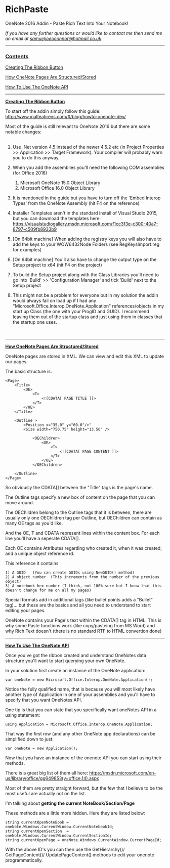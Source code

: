 # RichPaste
OneNote 2016 Addin - Paste Rich Text Into Your Notebook!

<i>If you have any further questions or would like to contact me then send me an email at <a href="samueljoeoconnor@hotmail.co.uk">samueljoeoconnor@hotmail.co.uk</a> </i>

________________________________________________________________________

<h3><u> Contents </u></h3>

[Creating The Ribbon Button](#Creating)

[How OneNote Pages Are Structured/Stored](#structured)

[How To Use The OneNote API](#API)


<hr><a name="Creating"/>
<b><u>Creating The Ribbon Button</u></b>

To start off the addin simply follow this guide: http://www.malteahrens.com/#/blog/howto-onenote-dev/

Most of the guide is still relevant to OneNote 2016 but there are some notable changes:
<br>
<br>
1) Use .Net version 4.5 instead of the newer 4.5.2 etc (in Project Properties >> Application >> Target Framework). Your compiler will probably warn you to do this anyway.

2) When you add the assemblies you'll need the following COM assemblies (for Office 2016)

    1) Microsoft OneNote 15.0 Object Library
    2) Microsoft Office 16.0 Object Library

3) It is mentioned in the guide but you have to turn off the 'Embed Interop Types' from the OneNote Assembly (hit F4 on the reference)

4) Installer Templates aren't in the standard install of Visual Studio 2015, but you can download the templates here: https://visualstudiogallery.msdn.microsoft.com/f1cc3f3e-c300-40a7-8797-c509fb8933b9

5) [On 64bit machine] When adding the registry keys you will also have to add the keys to your WOW6432Node Folders (see RegKeysImport.reg for examples)

6) [On 64bit machine] You'll also have to change the output type on the Setup project to x64 (hit F4 on the project)

7) To build the Setup project along with the Class Libraries you'll need to go into 'Build' >> 'Configuration Manager' and tick 'Build' next to the Setup project

8) This might not be a problem for everyone but in my solution the addin would always fail on load up if I had any "Microsoft.Office.Interop.OneNote.Application" references/objects in my start up Class (the one with your ProgID and GUID). I recommend leaving them out of the startup class and just using them in classes that the startup one uses.
<br>
<hr><a name="structured"/>
<b><u>How OneNote Pages Are Structured/Stored</u></b>

OneNote pages are stored in XML. We can view and edit this XML to update our pages.

The basic structure is:


    <Page>
        <Title>
            <OE>
                <T>
                    <![CDATA[ PAGE TITLE ]]>
                </T>
            </OE>
        </Title>
        
        <Outline >
            <Position x="35.0" y="60.0"/>"                                  
            <Size width="750.75" height="13.50" />        
        
                <OEChildren>
                    <OE>
                        <T>
                            <![CDATA[ PAGE CONTENT ]]>
                        </T>
                    </OE>
                </OEChildren>
        
        </Outline>
    </Page>
    

So obviously the CDATA[] between the "Title" tags is the page's name. 

The Outline tags specify a new box of content on the page that you can move around. 

The OEChildren belong to the Outline tags that it is between, there are usually only one OEChildren tag per Outline, but OEChildren can contain as many OE tags as you'd like. 

And the OE, T and CDATA represent lines within the content box. For each line you'll have a seperate CDATA[].

Each OE contains Attributes regarding who created it, when it was created, and a unique object reference id.

This reference it contains 

    1) A GUID   (You can create GUIDs using NewGUID() method)
    2) A object number  (This increments from the number of the previous object)
    3) A notebook hex number (I think, not 100% sure but I know that this doesn't change for me on all my pages)


Special formats add in additional tags (like bullet points adds a "Bullet" tag)... but these are the basics and all you need to understand to start editing your pages.

OneNote contains your Page's text within the CDATA[] tag in HTML. This is why some Paste functions work (like copy/pasteing from MS Word) and why Rich Text doesn't (there is no standard RTF to HTML convertion done)
<br>
<hr><a name="API"/>
<b><u>How To Use The OneNote API</u></b>

Once you've got the ribbon created and understand OneNotes data structure you'll want to start querying your own OneNote. 

In your solution first create an instance of the OneNote application:

    var oneNote = new Microsoft.Office.Interop.OneNote.Application();

Notice the fully qualified name, that is because you will most likely have another type of Application in one of your assemblies and you'll have to specify that you want OneNotes API.

One tip is that you can state that you specifically want oneNotes API in a using statement:

    using Application = Microsoft.Office.Interop.OneNote.Application;

That way the first row (and any other OneNote app declarations) can be simplified down to just:

    var oneNote = new Application();
    
Now that you have an instance of the onenote API you can start using their methods.

There is a great big list of them all here: https://msdn.microsoft.com/en-us/library/office/gg649853(v=office.14).aspx

Most of them are pretty straight forward, but the few that I believe to be the most useful are actually not on the list.

I'm talking about <b>getting the current NoteBook/Section/Page</b>

These methods are a little more hidden. Here they are listed below:

    string currentOpenNoteBook = oneNote.Windows.CurrentWindow.CurrentNotebookId;
    string currentOpenSection  = oneNote.Windows.CurrentWindow.CurrentSectionId;    
    string currentOpenPage = oneNote.Windows.CurrentWindow.CurrentPageId;
    
With the above ID's you can then use the GetHierarchy()/ GetPageContent()/ UpdatePageContent() methods to edit your onenote programmatically.
